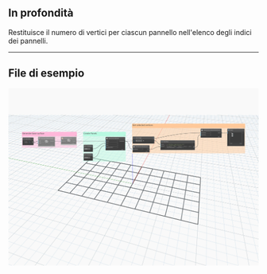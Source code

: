 ## In profondità
Restituisce il numero di vertici per ciascun pannello nell&apos;elenco degli indici dei pannelli.
___
## File di esempio

![GetNumPanelVertices](./Autodesk.DesignScript.Geometry.PanelSurface.GetNumPanelVertices_img.jpg)
